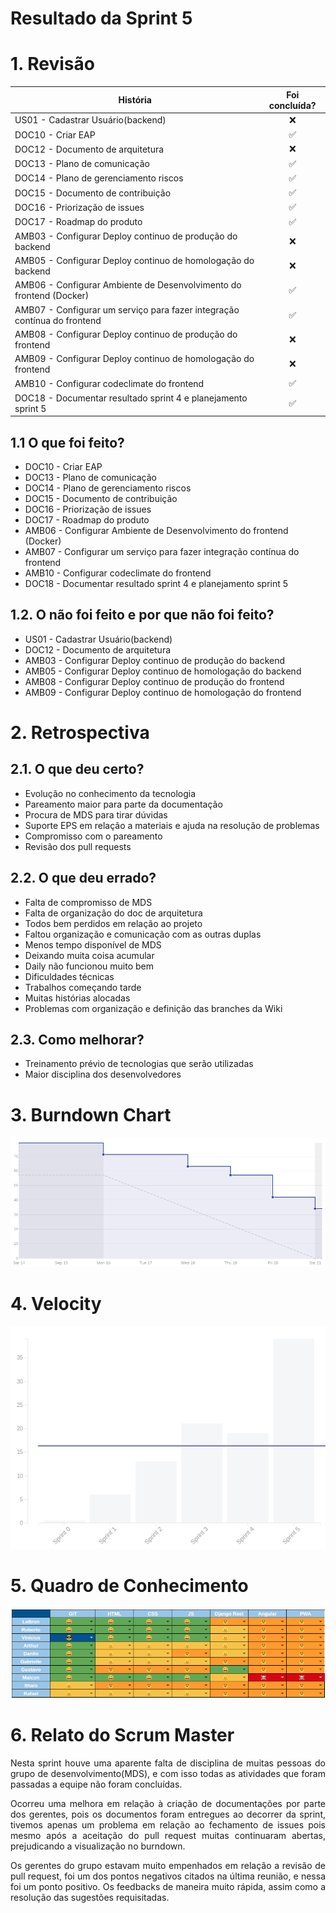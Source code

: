 # Resultado da Sprint 5

 # 1. Revisão

| História | Foi concluída? |
| -------- | :----: |
| US01 - Cadastrar Usuário(backend) | :x: |
| DOC10 - Criar EAP | :white_check_mark: |
| DOC12 - Documento de arquitetura | :x: |
| DOC13 - Plano de comunicação | :white_check_mark: |
| DOC14 - Plano de gerenciamento riscos | :white_check_mark: |
| DOC15 - Documento de contribuição | :white_check_mark: |
| DOC16 - Priorização de issues | :white_check_mark: |
| DOC17 - Roadmap do produto | :white_check_mark: |
| AMB03 - Configurar Deploy continuo de produção do backend | :x: | 
| AMB05 - Configurar Deploy continuo de homologação do backend | :x: | 
| AMB06 - Configurar Ambiente de Desenvolvimento do frontend (Docker) | :white_check_mark: | 
| AMB07 - Configurar um serviço para fazer integração contínua do frontend | :white_check_mark: | 
| AMB08 - Configurar Deploy continuo de produção do frontend | :x: | 
| AMB09 - Configurar Deploy continuo de homologação do frontend | :x: | 
| AMB10 - Configurar codeclimate do frontend | :white_check_mark: |
| DOC18 - Documentar resultado sprint 4 e planejamento sprint 5 | :white_check_mark: |


## 1.1 O que foi feito?

* DOC10 - Criar EAP
* DOC13 - Plano de comunicação 
* DOC14 - Plano de gerenciamento riscos 
* DOC15 - Documento de contribuição 
* DOC16 - Priorização de issues 
* DOC17 - Roadmap do produto 
* AMB06 - Configurar Ambiente de Desenvolvimento do frontend (Docker)  
* AMB07 - Configurar um serviço para fazer integração contínua do frontend  
* AMB10 - Configurar codeclimate do frontend 
* DOC18 - Documentar resultado sprint 4 e planejamento sprint 5 


## 1.2. O não foi feito e por que não foi feito?

* US01 - Cadastrar Usuário(backend) 
* DOC12 - Documento de arquitetura 
* AMB03 - Configurar Deploy continuo de produção do backend  
* AMB05 - Configurar Deploy continuo de homologação do backend  
* AMB08 - Configurar Deploy continuo de produção do frontend  
* AMB09 - Configurar Deploy continuo de homologação do frontend  

# 2. Retrospectiva

## 2.1. O que deu certo?  

* Evolução no conhecimento da tecnologia
* Pareamento maior para parte da documentação
* Procura de MDS para tirar dúvidas
* Suporte EPS em relação a materiais e ajuda na resolução de problemas
* Compromisso com o pareamento
* Revisão dos pull requests

## 2.2. O que deu errado? 

* Falta de compromisso de MDS
* Falta de organização do doc de arquitetura
* Todos bem perdidos em relação ao projeto
* Faltou organização e comunicação com as outras duplas
* Menos tempo disponível de MDS
* Deixando muita coisa acumular
* Daily não funcionou muito bem
* Dificuldades técnicas
* Trabalhos começando tarde
* Muitas histórias alocadas
* Problemas com organização e definição das branches da Wiki

## 2.3. Como melhorar?

* Treinamento prévio de tecnologias que serão utilizadas
* Maior disciplina dos desenvolvedores

# 3. Burndown Chart
![Sprint 5 - Burndown](burndown5.png)

# 4. Velocity
![Sprint 5 - Velocity](velocity5.png)

# 5. Quadro de Conhecimento
![Sprint 5 - Quadro de conhecimento](quadro_conhecimento5.png)

# 6. Relato do Scrum Master

<p align = "justify">
Nesta sprint houve uma aparente falta de disciplina de muitas pessoas do grupo de desenvolvimento(MDS), e com isso todas as atividades que foram passadas a equipe não foram concluídas.
</p>
<p align = "justify">
Ocorreu uma melhora em relação à criação de documentações por parte dos gerentes, pois os documentos foram entregues ao decorrer da sprint, tivemos apenas um problema em relação ao fechamento de issues pois mesmo após a aceitação do pull request muitas continuaram abertas, prejudicando a visualização no burndown. 
</p>
<p align = "justify">
Os gerentes do grupo estavam muito empenhados em relação a revisão de pull request, foi um dos pontos negativos citados na última reunião, e nessa foi um ponto positivo. Os feedbacks de maneira muito rápida, assim como a resolução das sugestões requisitadas.
</p>

